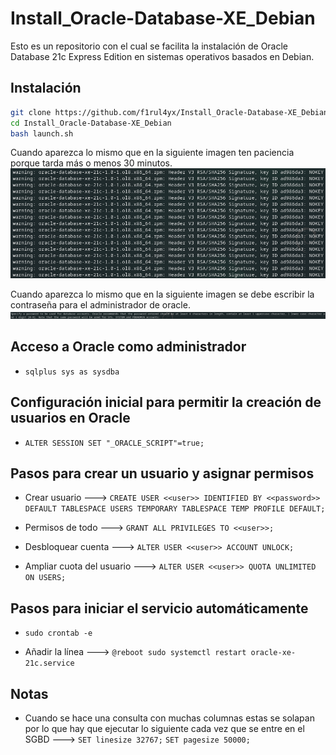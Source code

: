 # Install_Oracle-Database-XE_Debian

Esto es un repositorio con el cual se facilita la instalación de Oracle Database 21c Express Edition en sistemas operativos basados en Debian.

## Instalación

```bash
git clone https://github.com/f1rul4yx/Install_Oracle-Database-XE_Debian.git
cd Install_Oracle-Database-XE_Debian
bash launch.sh
```

Cuando aparezca lo mismo que en la siguiente imagen ten paciencia porque tarda más o menos 30 minutos.
![Imagen del proceso de conversión de .rpm a .deb](img/tutorial/deb-conversion_oracle.png)

Cuando aparezca lo mismo que en la siguiente imagen se debe escribir la contraseña para el administrador de oracle.
![Imagen del apartado donde se indica la contraseña del usuario administrador de oracle](img/tutorial/password_oracle.png)

## Acceso a Oracle como administrador

- `sqlplus sys as sysdba`

## Configuración inicial para permitir la creación de usuarios en Oracle

- `ALTER SESSION SET "_ORACLE_SCRIPT"=true;`

## Pasos para crear un usuario y asignar permisos

- Crear usuario ---> `CREATE USER <<user>> IDENTIFIED BY <<password>> DEFAULT TABLESPACE USERS TEMPORARY TABLESPACE TEMP PROFILE DEFAULT;`

- Permisos de todo ---> `GRANT ALL PRIVILEGES TO <<user>>;`

- Desbloquear cuenta ---> `ALTER USER <<user>> ACCOUNT UNLOCK;`

- Ampliar cuota del usuario ---> `ALTER USER <<user>> QUOTA UNLIMITED ON USERS;`

## Pasos para iniciar el servicio automáticamente

- `sudo crontab -e`

- Añadir la línea ---> `@reboot sudo systemctl restart oracle-xe-21c.service`

## Notas

- Cuando se hace una consulta con muchas columnas estas se solapan por lo que hay que ejecutar lo siguiente cada vez que se entre en el SGBD ---> `SET linesize 32767;` `SET pagesize 50000;`
